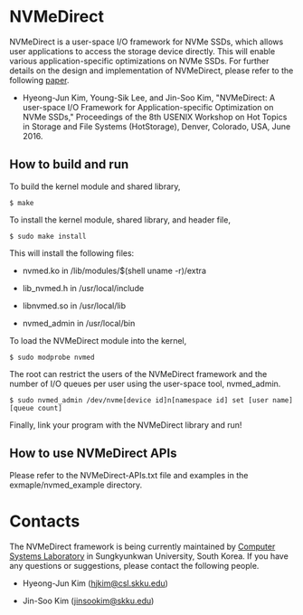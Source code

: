 # NVMeDirect

NVMeDirect is a user-space I/O framework for NVMe SSDs, which allows user
applications to access the storage device directly. This will enable various
application-specific optimizations on NVMe SSDs.
For further details on the design and implementation of NVMeDirect, please
refer to the following [paper](https://www.usenix.org/conference/hotstorage16/workshop-program/presentation/kim).

- Hyeong-Jun Kim, Young-Sik Lee, and Jin-Soo Kim, "NVMeDirect: A user-space I/O Framework for Application-specific Optimization on NVMe SSDs,"
Proceedings of the 8th USENIX Workshop on Hot Topics in Storage and File
Systems (HotStorage), Denver, Colorado, USA, June 2016.


## How to build and run

To build the kernel module and shared library,

    $ make

To install the kernel module, shared library, and header file,

    $ sudo make install

This will install the following files:

- nvmed.ko in /lib/modules/$(shell uname -r)/extra

- lib_nvmed.h in /usr/local/include

- libnvmed.so in /usr/local/lib

- nvmed_admin in /usr/local/bin

To load the NVMeDirect module into the kernel,

    $ sudo modprobe nvmed

The root can restrict the users of the NVMeDirect framework and the number of
I/O queues per user using the user-space tool, nvmed_admin.

    $ sudo nvmed_admin /dev/nvme[device id]n[namespace id] set [user name] [queue count]

Finally, link your program with the NVMeDirect library and run!


## How to use NVMeDirect APIs

Please refer to the NVMeDirect-APIs.txt file and examples in the
exmaple/nvmed_example directory.


# Contacts

The NVMeDirect framework is being currently maintained by [Computer Systems 
Laboratory](http://csl.skku.edu) in Sungkyunkwan University, South Korea.
If you have any questions or suggestions, please contact the following people.

- Hyeong-Jun Kim (hjkim@csl.skku.edu)

- Jin-Soo Kim (jinsookim@skku.edu)
